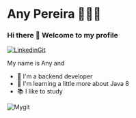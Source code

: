 # Any Pereira 👩🏽‍💻

### Hi there 👋 Welcome to my profile

[![LinkedinGit](https://user-images.githubusercontent.com/55221912/88727541-35275300-d106-11ea-96aa-6c7a4053655d.png)](https://www.linkedin.com/in/any-santos-6633532b)

My name is Any and
- 🔭 I'm a backend developer
- 🌱 I'm learning a little more about Java 8
- 📚 I like to study

![Mygit](https://user-images.githubusercontent.com/55221912/88727767-9cdd9e00-d106-11ea-8ac9-d8bd01722a1b.png)



